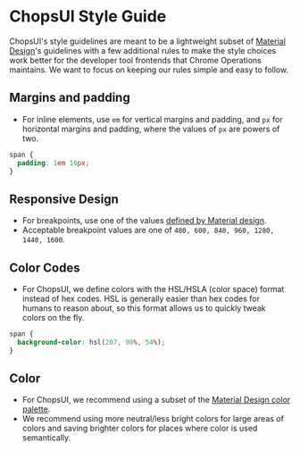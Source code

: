 # ChopsUI Style Guide

ChopsUI's style guidelines are meant to be a lightweight subset of
[Material Design](https://material.io/)'s guidelines with a few additional rules to
make the style choices work better for the developer tool frontends that
Chrome Operations maintains. We want to focus on keeping our rules simple and
easy to follow.

## Margins and padding

- For inline elements, use `em` for vertical margins and padding, and `px` for horizontal margins and padding, where the values of `px` are powers of two.

```css
span {
  padding: 1em 16px;
}
```

## Responsive Design

- For breakpoints, use one of the values [defined by Material design](https://material.io/guidelines/layout/responsive-ui.html).
- Acceptable breakpoint values are one of `480, 600, 840, 960, 1280, 1440, 1600`.

## Color Codes

- For ChopsUI, we define colors with the HSL/HSLA (color space) format instead of
hex codes. HSL is generally easier than hex codes for humans to reason about,
so this format allows us to quickly tweak colors on the fly.

```css
span {
  background-color: hsl(207, 90%, 54%);
}
```

## Color

- For ChopsUI, we recommend using a subset of the [Material Design color palette](https://material.io/guidelines/style/color.html#color-color-palette).
- We recommend using more neutral/less bright colors for large areas of colors and
saving brighter colors for places where color is used semantically.
